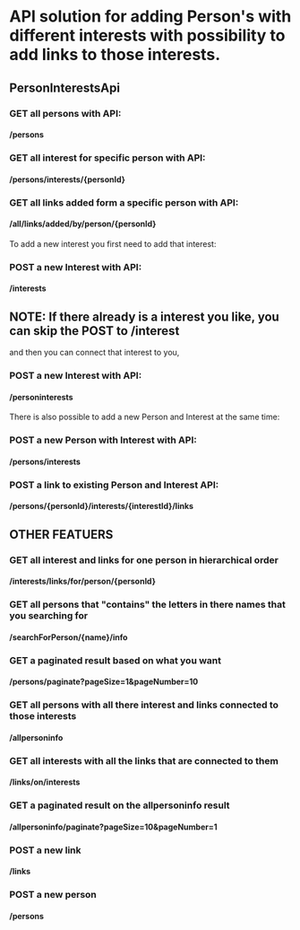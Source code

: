 # API solution for adding Person's with different interests with possibility to add links to those interests.

## PersonInterestsApi

### GET all persons with API:
#### /persons

### GET all interest for specific person with API:
#### /persons/interests/{personId}

### GET all links added form a specific person with API:
#### /all/links/added/by/person/{personId}

To add a new interest you first need to add that interest:
### POST a new Interest with API:
#### /interests
## NOTE: If there already is a interest you like, you can skip the POST to /interest
and then you can connect that interest to you,
### POST a new Interest with API:
#### /personinterests

There is also possible to add a new Person and Interest at the same time:
### POST a new Person with Interest with API:
#### /persons/interests

### POST a link to existing Person and Interest API:
#### /persons/{personId}/interests/{interestId}/links



## OTHER FEATUERS
### GET all interest and links for one person in hierarchical order
#### /interests/links/for/person/{personId}

### GET all persons that "contains" the letters in there names that you searching for
#### /searchForPerson/{name}/info

### GET a paginated result based on what you want
#### /persons/paginate?pageSize=1&pageNumber=10

### GET all persons with all there interest and links connected to those interests
#### /allpersoninfo

### GET all interests with all the links that are connected to them
#### /links/on/interests

### GET a paginated result on the allpersoninfo result
#### /allpersoninfo/paginate?pageSize=10&pageNumber=1

### POST a new link
#### /links

### POST a new person
#### /persons
